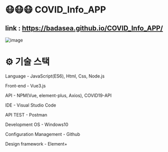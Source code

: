 # 😷😷😷 COVID_Info_APP

## link : https://badasea.github.io/COVID_Info_APP/

![image](https://user-images.githubusercontent.com/57929751/147845154-4dc68d70-5f59-4820-a283-1e56627400b0.png)

# ⚙ 기술 스택

Language - JavaScript(ES6), Html, Css, Node.js

Front-end - Vue3.js

API - NPM(Vue, element-plus, Axios), COVID19-API

IDE - Visual Studio Code

API TEST - Postman

Development OS - Windows10

Configuration Management - Github

Design framework - Element+
